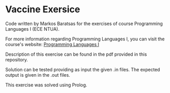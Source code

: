 # Vaccine Exersice

Code written by Markos Baratsas for the exercises of course Programming Languages I (ECE NTUA).

For more information regarding Programming Languages I, you can visit the course's website:
[Programming Languages I](https://courses.softlab.ntua.gr/pl1/2020a/)

Description of this exercise can be found in the pdf provided in this repository.

Solution can be tested providing as input the given .in files. The expected output is given in the .out files.

This exercise was solved using Prolog.
